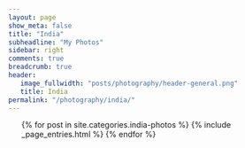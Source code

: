 ```yaml
---
layout: page
show_meta: false
title: "India"
subheadline: "My Photos"
sidebar: right
comments: true
breadcrumb: true
header:
   image_fullwidth: "posts/photography/header-general.png"
   title: India
permalink: "/photography/india/"
---
```

<ul>
    {% for post in site.categories.india-photos %}
        {% include _page_entries.html %}
    {% endfor %}
</ul>